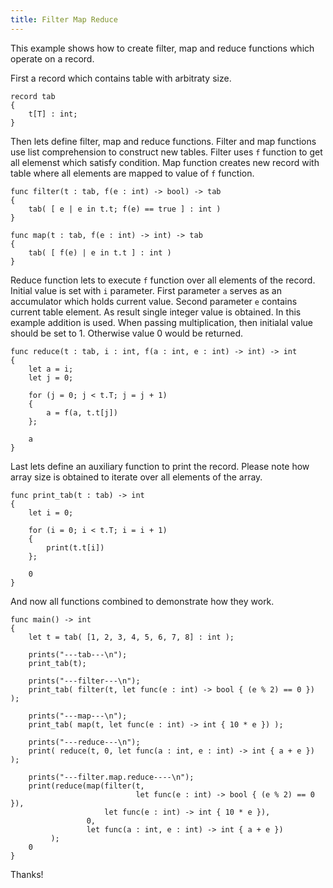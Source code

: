 ```yaml
---
title: Filter Map Reduce
---
```


This example shows how to create filter, map and reduce functions which
operate on a record.

First a record which contains table with arbitraty size.

```never
record tab
{
    t[T] : int;
}
```

Then lets define filter, map and reduce functions. Filter and map
functions use list comprehension to construct new tables. Filter
uses ```f``` function to get all elemenst which satisfy condition.
Map function creates new record with table where all elements
are mapped to value of ```f``` function.

```never
func filter(t : tab, f(e : int) -> bool) -> tab
{
    tab( [ e | e in t.t; f(e) == true ] : int )
}

func map(t : tab, f(e : int) -> int) -> tab
{
    tab( [ f(e) | e in t.t ] : int )
}
```

Reduce function lets to execute ```f``` function over all elements
of the record. Initial value is set with ```i``` parameter. First
parameter ```a``` serves as an accumulator which holds current value.
Second parameter ```e``` contains current table element. As result
single integer value is obtained. In this example addition is used.
When passing multiplication, then initialal value should be set to 1.
Otherwise value 0 would be returned.

```never
func reduce(t : tab, i : int, f(a : int, e : int) -> int) -> int
{
    let a = i;
    let j = 0;

    for (j = 0; j < t.T; j = j + 1)
    {
        a = f(a, t.t[j])
    };

    a
}
```

Last lets define an auxiliary function to print the record.
Please note how array size is obtained to iterate over all elements of the array.

```never
func print_tab(t : tab) -> int
{
    let i = 0;

    for (i = 0; i < t.T; i = i + 1)
    {
        print(t.t[i])
    };

    0
}
```

And now all functions combined to demonstrate how they work.

```never
func main() -> int
{
    let t = tab( [1, 2, 3, 4, 5, 6, 7, 8] : int );

    prints("---tab---\n");
    print_tab(t);

    prints("---filter---\n");
    print_tab( filter(t, let func(e : int) -> bool { (e % 2) == 0 }) );

    prints("---map---\n");
    print_tab( map(t, let func(e : int) -> int { 10 * e }) );

    prints("---reduce---\n");
    print( reduce(t, 0, let func(a : int, e : int) -> int { a + e }) );

    prints("---filter.map.reduce----\n");
    print(reduce(map(filter(t,
                            let func(e : int) -> bool { (e % 2) == 0 }),
                     let func(e : int) -> int { 10 * e }),
                 0,
                 let func(a : int, e : int) -> int { a + e })
         );
    0
}
```

Thanks!


